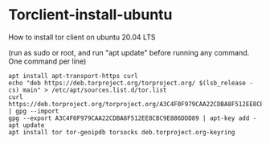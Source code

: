 # Torclient-install-ubuntu
How to install tor client on ubuntu 20.04 LTS

(run as sudo or root, and run "apt update" before running any command. One command per line)
```
apt install apt-transport-https curl
echo "deb https://deb.torproject.org/torproject.org/ $(lsb_release -cs) main" > /etc/apt/sources.list.d/tor.list
curl https://deb.torproject.org/torproject.org/A3C4F0F979CAA22CDBA8F512EE8CBC9E886DDD89.asc | gpg --import
gpg --export A3C4F0F979CAA22CDBA8F512EE8CBC9E886DDD89 | apt-key add -
apt update
apt install tor tor-geoipdb torsocks deb.torproject.org-keyring
```
